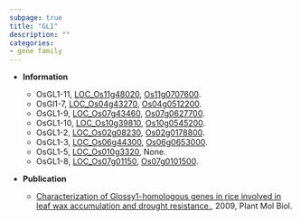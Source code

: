 ```yaml
---
subpage: true
title: "GL1"
description: ""
categories:
- gene family
---
```


* **Information**  
    + OsGL1-11, [LOC_Os11g48020](http://rice.plantbiology.msu.edu/cgi-bin/ORF_infopage.cgi?orf=LOC_Os11g48020), [Os11g0707600](http://rapdb.dna.affrc.go.jp/viewer/gbrowse_details/irgsp1?name=Os11g0707600).
    + OsGl1-7, [LOC_Os04g43270](http://rice.plantbiology.msu.edu/cgi-bin/ORF_infopage.cgi?orf=LOC_Os04g43270), [Os04g0512200](http://rapdb.dna.affrc.go.jp/viewer/gbrowse_details/irgsp1?name=Os04g0512200).
    + OsGL1-9, [LOC_Os07g43460](http://rice.plantbiology.msu.edu/cgi-bin/ORF_infopage.cgi?orf=LOC_Os07g43460), [Os07g0627700](http://rapdb.dna.affrc.go.jp/viewer/gbrowse_details/irgsp1?name=Os07g0627700).
    + OsGL1-10, [LOC_Os10g39810](http://rice.plantbiology.msu.edu/cgi-bin/ORF_infopage.cgi?orf=LOC_Os10g39810), [Os10g0545200](http://rapdb.dna.affrc.go.jp/viewer/gbrowse_details/irgsp1?name=Os10g0545200).
    + OsGL1-2, [LOC_Os02g08230](http://rice.plantbiology.msu.edu/cgi-bin/ORF_infopage.cgi?orf=LOC_Os02g08230), [Os02g0178800](http://rapdb.dna.affrc.go.jp/viewer/gbrowse_details/irgsp1?name=Os02g0178800).
    + OsGL1-3, [LOC_Os06g44300](http://rice.plantbiology.msu.edu/cgi-bin/ORF_infopage.cgi?orf=LOC_Os06g44300), [Os06g0653000](http://rapdb.dna.affrc.go.jp/viewer/gbrowse_details/irgsp1?name=Os06g0653000).
    + OsGL1-5, [LOC_Os010g3320](http://rice.plantbiology.msu.edu/cgi-bin/ORF_infopage.cgi?orf=LOC_Os010g3320), None.
    + OsGL1-8, [LOC_Os07g01150](http://rice.plantbiology.msu.edu/cgi-bin/ORF_infopage.cgi?orf=LOC_Os07g01150), [Os07g0101500](http://rapdb.dna.affrc.go.jp/viewer/gbrowse_details/irgsp1?name=Os07g0101500).

* **Publication**  
    + [Characterization of Glossy1-homologous genes in rice involved in leaf wax accumulation and drought resistance.](http://www.ncbi.nlm.nih.gov/pubmed?term=Characterization+of+Glossy1-homologous+genes+in+rice+involved+in+leaf+wax+accumulation+and+drought+resistance.%5BTitle%5D), 2009, Plant Mol Biol.


